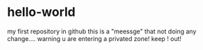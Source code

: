 # hello-world
my first repository in github
this is a "meessge" that not doing any change....
warning
u are entering a privated zone!
keep !
out!
